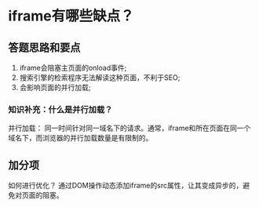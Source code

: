 iframe有哪些缺点？
=================

## 答题思路和要点
1. iframe会阻塞主页面的onload事件;
2. 搜索引擎的检索程序无法解读这种页面，不利于SEO;
3. 会影响页面的并行加载;

### 知识补充：什么是并行加载？
并行加载： 同一时间针对同一域名下的请求。通常，iframe和所在页面在同一个域名下，而浏览器的并行加载数量是有限制的。

## 加分项
如何进行优化？
通过DOM操作动态添加iframe的src属性，让其变成异步的，避免对页面的阻塞。
